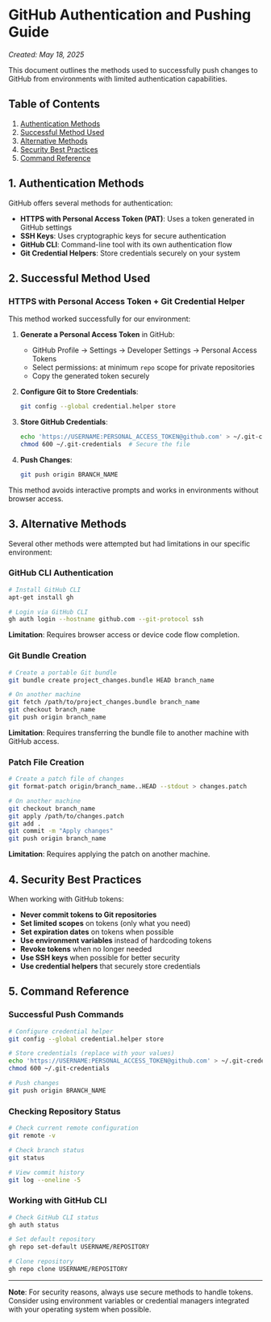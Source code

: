 # GitHub Authentication and Pushing Guide

*Created: May 18, 2025*

This document outlines the methods used to successfully push changes to GitHub from environments with limited authentication capabilities.

## Table of Contents

1. [Authentication Methods](#1-authentication-methods)
2. [Successful Method Used](#2-successful-method-used)
3. [Alternative Methods](#3-alternative-methods)
4. [Security Best Practices](#4-security-best-practices)
5. [Command Reference](#5-command-reference)

## 1. Authentication Methods

GitHub offers several methods for authentication:

- **HTTPS with Personal Access Token (PAT)**: Uses a token generated in GitHub settings
- **SSH Keys**: Uses cryptographic keys for secure authentication
- **GitHub CLI**: Command-line tool with its own authentication flow
- **Git Credential Helpers**: Store credentials securely on your system

## 2. Successful Method Used

### HTTPS with Personal Access Token + Git Credential Helper

This method worked successfully for our environment:

1. **Generate a Personal Access Token** in GitHub:
   - GitHub Profile → Settings → Developer Settings → Personal Access Tokens
   - Select permissions: at minimum `repo` scope for private repositories
   - Copy the generated token securely

2. **Configure Git to Store Credentials**:
   ```bash
   git config --global credential.helper store
   ```

3. **Store GitHub Credentials**:
   ```bash
   echo 'https://USERNAME:PERSONAL_ACCESS_TOKEN@github.com' > ~/.git-credentials
   chmod 600 ~/.git-credentials  # Secure the file
   ```

4. **Push Changes**:
   ```bash
   git push origin BRANCH_NAME
   ```

This method avoids interactive prompts and works in environments without browser access.

## 3. Alternative Methods

Several other methods were attempted but had limitations in our specific environment:

### GitHub CLI Authentication

```bash
# Install GitHub CLI
apt-get install gh

# Login via GitHub CLI
gh auth login --hostname github.com --git-protocol ssh
```

**Limitation**: Requires browser access or device code flow completion.

### Git Bundle Creation

```bash
# Create a portable Git bundle
git bundle create project_changes.bundle HEAD branch_name

# On another machine
git fetch /path/to/project_changes.bundle branch_name
git checkout branch_name
git push origin branch_name
```

**Limitation**: Requires transferring the bundle file to another machine with GitHub access.

### Patch File Creation

```bash
# Create a patch file of changes
git format-patch origin/branch_name..HEAD --stdout > changes.patch

# On another machine
git checkout branch_name
git apply /path/to/changes.patch
git add .
git commit -m "Apply changes"
git push origin branch_name
```

**Limitation**: Requires applying the patch on another machine.

## 4. Security Best Practices

When working with GitHub tokens:

- **Never commit tokens to Git repositories**
- **Set limited scopes** on tokens (only what you need)
- **Set expiration dates** on tokens when possible
- **Use environment variables** instead of hardcoding tokens
- **Revoke tokens** when no longer needed
- **Use SSH keys** when possible for better security
- **Use credential helpers** that securely store credentials

## 5. Command Reference

### Successful Push Commands

```bash
# Configure credential helper
git config --global credential.helper store

# Store credentials (replace with your values)
echo 'https://USERNAME:PERSONAL_ACCESS_TOKEN@github.com' > ~/.git-credentials
chmod 600 ~/.git-credentials

# Push changes
git push origin BRANCH_NAME
```

### Checking Repository Status

```bash
# Check current remote configuration
git remote -v

# Check branch status
git status

# View commit history
git log --oneline -5
```

### Working with GitHub CLI

```bash
# Check GitHub CLI status
gh auth status

# Set default repository
gh repo set-default USERNAME/REPOSITORY

# Clone repository
gh repo clone USERNAME/REPOSITORY
```

---

**Note**: For security reasons, always use secure methods to handle tokens. Consider using environment variables or credential managers integrated with your operating system when possible.
